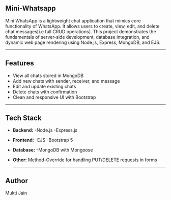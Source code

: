 ## Mini-Whatsapp
Mini WhatsApp is a lightweight chat application that mimics core functionality of WhatsApp. It allows users to create, view, edit, and delete chat messages[i.e full CRUD operations]. This project demonstrates the fundamentals of server-side development, database integration, and dynamic web page rendering using Node.js, Express, MongoDB, and EJS.

___________

## Features
- View all chats stored in MongoDB
- Add new chats with sender, receiver, and message
- Edit and update existing chats
- Delete chats with confirmation
- Clean and responsive UI with Bootstrap

 ____________________

 ## Tech Stack
- **Backend:**
   -Node.js
   -Express.js
- **Frontend:**
    -EJS
    -Bootstrap 5
- **Database:**
    -MongoDB with Mongoose
- **Other:** Method-Override for handling PUT/DELETE requests in forms

  ____________________

  
## Author
Mukti Jain
